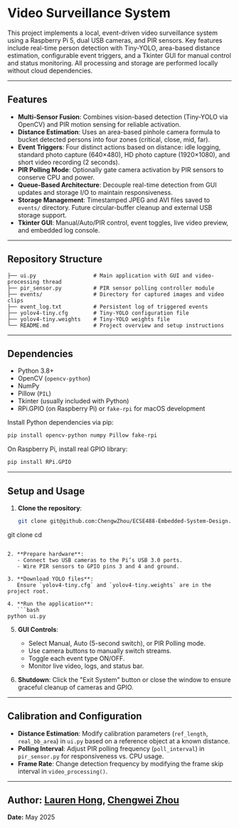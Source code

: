 # Video Surveillance System

This project implements a local, event-driven video surveillance system using a Raspberry Pi 5, dual USB cameras, and PIR sensors. Key features include real-time person detection with Tiny-YOLO, area-based distance estimation, configurable event triggers, and a Tkinter GUI for manual control and status monitoring. All processing and storage are performed locally without cloud dependencies.

---

## Features

* **Multi-Sensor Fusion**: Combines vision-based detection (Tiny-YOLO via OpenCV) and PIR motion sensing for reliable activation.
* **Distance Estimation**: Uses an area-based pinhole camera formula to bucket detected persons into four zones (critical, close, mid, far).
* **Event Triggers**: Four distinct actions based on distance: idle logging, standard photo capture (640×480), HD photo capture (1920×1080), and short video recording (2 seconds).
* **PIR Polling Mode**: Optionally gate camera activation by PIR sensors to conserve CPU and power.
* **Queue-Based Architecture**: Decouple real-time detection from GUI updates and storage I/O to maintain responsiveness.
* **Storage Management**: Timestamped JPEG and AVI files saved to `events/` directory. Future circular-buffer cleanup and external USB storage support.
* **Tkinter GUI**: Manual/Auto/PIR control, event toggles, live video preview, and embedded log console.

---

## Repository Structure

```
├── ui.py                  # Main application with GUI and video-processing thread
├── pir_sensor.py          # PIR sensor polling controller module
├── events/                # Directory for captured images and video clips
├── event_log.txt          # Persistent log of triggered events
├── yolov4-tiny.cfg        # Tiny-YOLO configuration file
├── yolov4-tiny.weights    # Tiny-YOLO weights file
└── README.md              # Project overview and setup instructions
```

---

## Dependencies

* Python 3.8+
* OpenCV (`opencv-python`)
* NumPy
* Pillow (`PIL`)
* Tkinter (usually included with Python)
* RPi.GPIO (on Raspberry Pi) or `fake-rpi` for macOS development

Install Python dependencies via pip:

```bash
pip install opencv-python numpy Pillow fake-rpi
```

On Raspberry Pi, install real GPIO library:

```bash
pip install RPi.GPIO
```

---

## Setup and Usage

1. **Clone the repository**:

   ```bash
   git clone git@github.com:ChengwZhou/ECSE488-Embedded-System-Design.git
   ```

git clone <repository-url>
cd <repository-folder>

````

2. **Prepare hardware**:
   - Connect two USB cameras to the Pi’s USB 3.0 ports.  
   - Wire PIR sensors to GPIO pins 3 and 4 and ground.  

3. **Download YOLO files**:
   Ensure `yolov4-tiny.cfg` and `yolov4-tiny.weights` are in the project root.

4. **Run the application**:
   ```bash
python ui.py
````

5. **GUI Controls**:

   * Select Manual, Auto (5-second switch), or PIR Polling mode.
   * Use camera buttons to manually switch streams.
   * Toggle each event type ON/OFF.
   * Monitor live video, logs, and status bar.

6. **Shutdown**:
   Click the "Exit System" button or close the window to ensure graceful cleanup of cameras and GPIO.

---

## Calibration and Configuration

* **Distance Estimation**: Modify calibration parameters (`ref_length`, `real_bb_area`) in `ui.py` based on a reference object at a known distance.
* **Polling Interval**: Adjust PIR polling frequency (`poll_interval`) in `pir_sensor.py` for responsiveness vs. CPU usage.
* **Frame Rate**: Change detection frequency by modifying the frame skip interval in `video_processing()`.

---

[//]: # (## Future Enhancements)

[//]: # ()
[//]: # (* Circular-buffer file management to prevent SD card fill-up.)

[//]: # (* External USB storage auto-migration.)

[//]: # (* Alternative lightweight detection model for higher frame rates.)

[//]: # (* Remote web UI and notifications &#40;email/SMS&#41; for alerts.)

[//]: # ()
[//]: # (---)

**Author:** [Lauren Hong](https://github.com/lhong03), [Chengwei Zhou](https://github.com/ChengwZhou)
---
**Date:** May 2025
